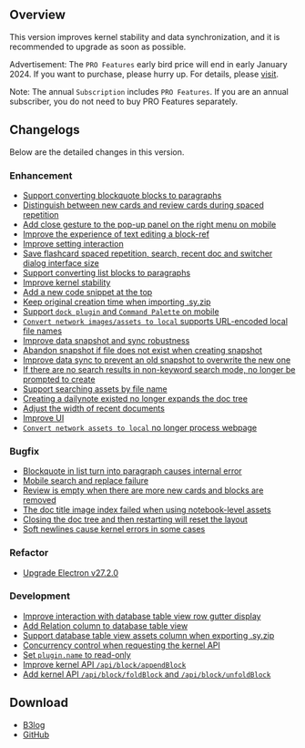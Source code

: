 ## Overview

This version improves kernel stability and data synchronization, and it is recommended to upgrade as soon as possible.

Advertisement: The `PRO Features` early bird price will end in early January 2024. If you want to purchase, please hurry
up. For details, please [visit](https://b3log.org/siyuan/en/pricing.html).

Note: The annual `Subscription` includes `PRO Features`. If you are an annual subscriber, you do not need to buy PRO
Features separately.

## Changelogs

Below are the detailed changes in this version.

### Enhancement

* [Support converting blockquote blocks to paragraphs](https://github.com/siyuan-note/siyuan/issues/4706)
* [Distinguish between new cards and review cards during spaced repetition](https://github.com/siyuan-note/siyuan/issues/9377)
* [Add close gesture to the pop-up panel on the right menu on mobile](https://github.com/siyuan-note/siyuan/issues/9810)
* [Improve the experience of text editing a block-ref](https://github.com/siyuan-note/siyuan/issues/9854)
* [Improve setting interaction](https://github.com/siyuan-note/siyuan/issues/9857)
* [Save flashcard spaced repetition, search, recent doc and switcher dialog interface size](https://github.com/siyuan-note/siyuan/issues/9902)
* [Support converting list blocks to paragraphs](https://github.com/siyuan-note/siyuan/issues/9908)
* [Improve kernel stability](https://github.com/siyuan-note/siyuan/issues/9912)
* [Add a new code snippet at the top](https://github.com/siyuan-note/siyuan/issues/9921)
* [Keep original creation time when importing .sy.zip](https://github.com/siyuan-note/siyuan/issues/9923)
* [Support `dock plugin` and `Command Palette` on mobile](https://github.com/siyuan-note/siyuan/issues/9926)
* [`Convert network images/assets to local` supports URL-encoded local file names](https://github.com/siyuan-note/siyuan/issues/9929)
* [Improve data snapshot and sync robustness](https://github.com/siyuan-note/siyuan/issues/9941)
* [Abandon snapshot if file does not exist when creating snapshot](https://github.com/siyuan-note/siyuan/issues/9948)
* [Improve data sync to prevent an old snapshot to overwrite the new one](https://github.com/siyuan-note/siyuan/issues/9949)
* [If there are no search results in non-keyword search mode, no longer be prompted to create](https://github.com/siyuan-note/siyuan/issues/9950)
* [Support searching assets by file name](https://github.com/siyuan-note/siyuan/issues/9952)
* [Creating a dailynote existed no longer expands the doc tree](https://github.com/siyuan-note/siyuan/issues/9959)
* [Adjust the width of recent documents](https://github.com/siyuan-note/siyuan/issues/9960)
* [Improve UI](https://github.com/siyuan-note/siyuan/issues/9963)
* [`Convert network assets to local` no longer process webpage](https://github.com/siyuan-note/siyuan/issues/9965)

### Bugfix

* [Blockquote in list turn into paragraph causes internal error](https://github.com/siyuan-note/siyuan/issues/9920)
* [Mobile search and replace failure](https://github.com/siyuan-note/siyuan/issues/9932)
* [Review is empty when there are more new cards and blocks are removed](https://github.com/siyuan-note/siyuan/issues/9935)
* [The doc title image index failed when using notebook-level assets](https://github.com/siyuan-note/siyuan/issues/9936)
* [Closing the doc tree and then restarting will reset the layout](https://github.com/siyuan-note/siyuan/issues/9937)
* [Soft newlines cause kernel errors in some cases](https://github.com/siyuan-note/siyuan/issues/9951)

### Refactor

* [Upgrade Electron v27.2.0](https://github.com/siyuan-note/siyuan/issues/9953)

### Development

* [Improve interaction with database table view row gutter display](https://github.com/siyuan-note/siyuan/issues/9791)
* [Add Relation column to database table view](https://github.com/siyuan-note/siyuan/issues/9888)
* [Support database table view assets column when exporting .sy.zip](https://github.com/siyuan-note/siyuan/issues/9919)
* [Concurrency control when requesting the kernel API](https://github.com/siyuan-note/siyuan/issues/9939)
* [Set `plugin.name` to read-only](https://github.com/siyuan-note/siyuan/issues/9943)
* [Improve kernel API `/api/block/appendBlock`](https://github.com/siyuan-note/siyuan/issues/9955)
* [Add kernel API `/api/block/foldBlock` and `/api/block/unfoldBlock`](https://github.com/siyuan-note/siyuan/issues/9962)

## Download

* [B3log](https://b3log.org/siyuan/en/download.html)
* [GitHub](https://github.com/siyuan-note/siyuan/releases)
